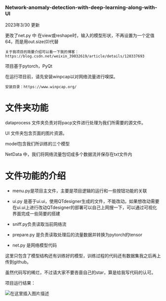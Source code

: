 ### Network-anomaly-detection-with-deep-learning-along-with-UI

2023年3/30 更新

更改了net.py 中 在view或reshape时，输入的模型形状，不再设置为一个定值64，而是用out.size(0)代替

```
关于我项目的简要介绍可以看一下我的博客：
https://blog.csdn.net/weixin_39032619/article/details/120337693
```

项目基于pytorch，PyQt

在运行项目前，请先安装winpcap以对网络流量进行嗅探。

```
安装目录：https://www.winpcap.org/
```

# 文件夹功能

dataprocess 文件夹负责对将pacp文件进行处理为我们所需要的源文件。

UI 文件夹包含页面的图片资源。

model包含我们所训练的三个模型

NetData 中，我们将网络流量包切成多个数据流并保存在txt文件内

# 文件功能的介绍

- menu.py是项目主文件，主要是项目逻辑的运行和一些按钮功能的关联
- ui.py 是基于ui.ui，使用QTdesigner生成的文件，不能改动。如果想改动需要在ui.ui上进行改动QTdesigner的部署可以自己上网搜一下，可以通过可视化界面完成一些简要的搭建

- sniff.py负责读取当前网络流

- prepare.py 是负责读取处理后的流量数据并转换为pytorch的tensor

- net.py 是网络模型代码

这里只包含了模型结构还有训练好的模型，训练过程的代码还有数据集我之后再上传到github。

虽然代码写的稀烂，不过请大家不要吝啬自己的star，算是给我写代码的认可。



项目运行结果：

![在这里插入图片描述](https://img-blog.csdnimg.cn/c7358132a5d24132a6a00073700cb9e2.gif#pic_center#pic_center)